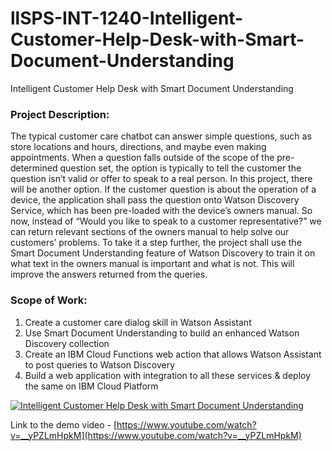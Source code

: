 # llSPS-INT-1240-Intelligent-Customer-Help-Desk-with-Smart-Document-Understanding
Intelligent Customer Help Desk with Smart Document Understanding

### Project Description:
The typical customer care chatbot can answer simple questions, such as store locations and hours, directions, and maybe even making appointments. When a question falls outside of the scope of the pre-determined question set, the option is typically to tell the customer the question isn’t valid or offer to speak to a real person. In this project, there will be another option. If the customer question is about the operation of a device, the application shall pass the question onto Watson Discovery Service, which has been pre-loaded with the device’s owners manual. So now, instead of “Would you like to speak to a customer representative?” we can return relevant sections of the owners manual to help solve our customers’ problems. To take it a step further, the project shall use the Smart Document Understanding feature of Watson Discovery to train it on what text in the owners manual is important and what is not. This will improve the answers returned from the queries.

### Scope of Work:
1. Create a customer care dialog skill in Watson Assistant
2. Use Smart Document Understanding to build an enhanced Watson Discovery collection
3. Create an IBM Cloud Functions web action that allows Watson Assistant to post queries to Watson Discovery
4. Build a web application with integration to all these services & deploy the same on IBM Cloud Platform


[![Intelligent Customer Help Desk with Smart Document Understanding](https://img.youtube.com/vi/__yPZLmHpkM/0.jpg)](https://www.youtube.com/watch?v=__yPZLmHpkM "Intelligent Customer Help Desk with Smart Document Understanding")

Link to the demo video -
[https://www.youtube.com/watch?v=__yPZLmHpkM](https://www.youtube.com/watch?v=__yPZLmHpkM)
